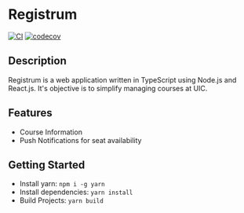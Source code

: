 # Registrum

[![CI](https://github.com/acm-uic/registrum/workflows/CI/badge.svg)](https://github.com/acm-uic/registrum/actions?query=workflow%3ACI)
[![codecov](https://codecov.io/gh/acm-uic/registrum/branch/master/graph/badge.svg?token=5aYe8JnyLU)](https://codecov.io/gh/acm-uic/registrum)

## Description

Registrum is a web application written in TypeScript using Node.js and React.js. It's objective is to simplify managing courses at UIC.

## Features

- Course Information
- Push Notifications for seat availability

## Getting Started

- Install yarn: `npm i -g yarn`
- Install dependencies: `yarn install`
- Build Projects: `yarn build`
